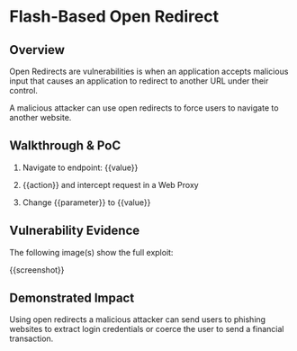 # Flash-Based Open Redirect

## Overview
<!--
**Please replace text in each section below**

SQL Injection Vulnerability Report

Resources:

- <https://owasp.org/www-community/attacks/SQL_Injection>
- <https://owasp.org/www-community/attacks/Blind_SQL_Injection>
-->

Open Redirects are vulnerabilities is when an application accepts malicious input that causes an application to redirect to another URL under their control.

A malicious attacker can use open redirects to force users to navigate to another website.

## Walkthrough & PoC
<!--
Provide a step-by-step walkthrough on how to access the vulnerable injection point, and how to exploit the vulnerability.
Adding a dot-pointed walkthrough with relevant screenshots will speed triage time and result in faster rewards!

Example:

1. Login to in-scope asset at <www.inscope.com/login>
1. Browse to account page
1. Modify ID token to add single quote
1. View error which states 'SQL Syntax Error'
1. Replace ID value with `1' waitfor delay '00:00:10'; `
-->

1. Navigate to endpoint: {{value}}

1. {{action}} and intercept request in a Web Proxy

1. Change {{parameter}} to {{value}}

## Vulnerability Evidence
<!--
Your submission MUST include evidence of the vulnerability and not be theoretical in nature.

For an SQL Injection vulnerability, please include specific NON-PII information discovered in the database, such as Database Version, a listing of database tables, or an injected 'sleep' payload.

You may present your evidence as output from a tool such as SQLMap, unless the program forbids the use of these tools, and it may be in the format of terminal output, screenshots, or video..

**DO NOT ACCESS PII**
-->

The following image(s) show the full exploit:

{{screenshot}}

## Demonstrated Impact
<!--
Demonstrating access to data other than the database version or database tables is NOT permitted without explicit permission from the program.
**DO NOT ACCESS PII**
--> 

Using open redirects a malicious attacker can send users to phishing websites to extract login credentials or coerce the user to send a financial transaction.

